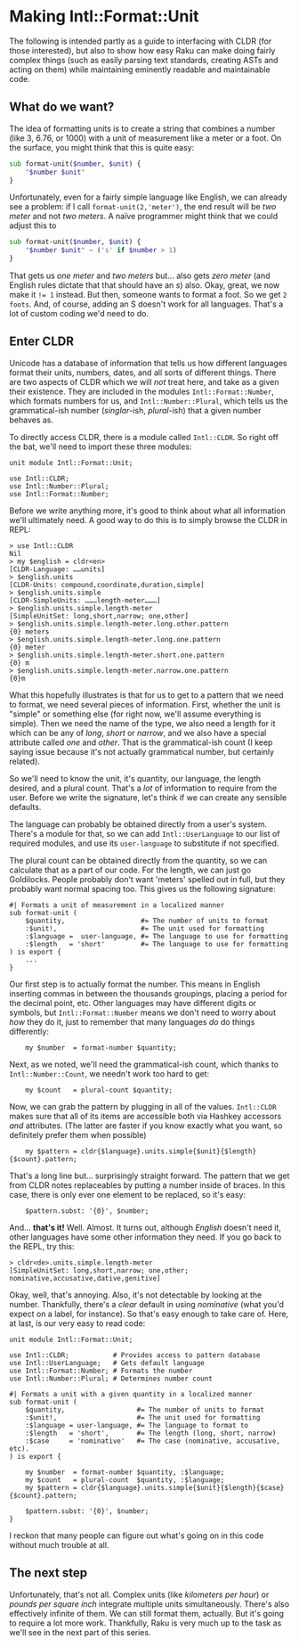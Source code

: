 # Making Intl::Format::Unit

The following is intended partly as a guide to interfacing with
CLDR (for those interested), but also to show how easy Raku can 
make doing fairly complex things (such as easily parsing text
standards, creating ASTs and acting on them) while maintaining 
eminently readable and maintainable code.

## What do we want?

The idea of formatting units is to create a string that combines
a number (like 3, 6.76, or 1000) with a unit of measurement like
a meter or a foot.  On the surface, you might think that this is
quite easy:

```raku
sub format-unit($number, $unit) {
    "$number $unit"
}
```

Unfortunately, even for a fairly simple language like English,
we can already see a problem: if I call `format-unit(2,'meter')`,
the end result will be *two meter* and not *two meters*.  A naïve 
programmer might think that we could adjust this to

```raku
sub format-unit($number, $unit) {
    "$number $unit" ~ ('s' if $number > 1)
}
```

That gets us *one meter* and *two meters* but… also gets *zero 
meter* (and English rules dictate that that should have an *s*)
also.  Okay, great, we now make it `!= 1` instead.  But then,
someone wants to format a foot.  So we get `2 foots`.  And, of
course, adding an S doesn't work for all languages.  That's a lot
of custom coding we'd need to do.

## Enter CLDR

Unicode has a database of information that tells us how different
languages format their units, numbers, dates, and all sorts of 
different things.  There are two aspects of CLDR which we will 
*not* treat here, and take as a given their existence.  They are
included in the modules `Intl::Format::Number`, which formats
numbers for us, and `Intl::Number::Plural`, which tells us the
grammatical-ish number (*singlar*-ish, *plural*-ish) that a 
given number behaves as.

To directly access CLDR, there is a module called `Intl::CLDR`.
So right off the bat, we'll need to import these three modules:

```
unit module Intl::Format::Unit;

use Intl::CLDR;
use Intl::Number::Plural;
use Intl::Format::Number;
```

Before we write anything more, it's good to think about what all
information we'll ultimately need.  A good way to do this is
to simply browse the CLDR in REPL:

```
> use Intl::CLDR
Nil
> my $english = cldr<en>
[CLDR-Language: ……units]
> $english.units
[CLDR-Units: compound,coordinate,duration,simple]
> $english.units.simple
[CLDR-SimpleUnits: ………length-meter………]
> $english.units.simple.length-meter
[SimpleUnitSet: long,short,narrow; one,other]
> $english.units.simple.length-meter.long.other.pattern
{0} meters
> $english.units.simple.length-meter.long.one.pattern
{0} meter
> $english.units.simple.length-meter.short.one.pattern
{0} m
> $english.units.simple.length-meter.narrow.one.pattern
{0}m
```

What this hopefully illustrates is that for us to get to a 
pattern that we need to format, we need several pieces of
information.  First, whether the unit is "simple" or something
else (for right now, we'll assume everything is simple). 
Then we need the name of the type, we also need a length for it
which can be any of *long*, *short* or *narrow*, and we also
have a special attribute called *one* and *other*.  That is 
the grammatical-ish count (I keep saying issue because it's 
not actually grammatical number, but certainly related).


So we'll need to know the unit, it's quantity, our language,
the length desired, and a plural count.  That's a *lot* of
information to require from the user.  Before we write the 
signature, let's think if we can create any sensible defaults.

The language can probably be obtained directly from a user's 
system.  There's a module for that, so we can add 
`Intl::UserLanguage` to our list of required modules, and use 
its `user-language` to substitute if not specified.

The plural count can be obtained directly from the quantity,
so we can calculate that as a part of our code.  For the
length, we can just go Goldilocks.  People probably don't
want 'meters' spelled out in full, but they probably want normal
spacing too.  This gives us the following signature:


```
#| Formats a unit of measurement in a localized manner
sub format-unit (
    $quantity,                   #= The number of units to format
    :$unit!,                     #= The unit used for formatting
    :$language =  user-language, #= The language to use for formatting
    :$length   = 'short'         #= The language to use for formatting
) is export {
    ...
}
```

Our first step is to actually format the number.  This means in
English inserting commas in between the thousands groupings, 
placing a period for the decimal point, etc.  Other languages
may have different digits or symbols, but `Intl::Format::Number`
means we don't need to worry about *how* they do it, just to 
remember that many languages *do* do things differently:

```
    my $number  = format-number $quantity;
```

Next, as we noted, we'll need the grammatical-ish count, 
which thanks to `Intl::Number::Count`, we needn't work too hard
to get:

```
    my $count   = plural-count $quantity;
```

Now, we can grab the pattern by plugging in all of the values.
`Intl::CLDR` makes sure that all of its items are accessible
both via Hashkey accessors *and* attributes.  (The latter are
faster if you know exactly what you want, so definitely prefer
them when possible)

````
    my $pattern = cldr{$language}.units.simple{$unit}{$length}{$count}.pattern;
````

That's a long line but… surprisingly straight forward.  The 
pattern that we get from CLDR notes replaceables by putting 
a number inside of braces.  In this case, there is only ever
one element to be replaced, so it's easy:

```
    $pattern.subst: '{0}', $number;
```

And... **that's it!**  Well.  Almost.  It turns out, although 
*English* doesn't need it, other languages have some other
information they need.  If you go back to the REPL, try this:

```
> cldr<de>.units.simple.length-meter
[SimpleUnitSet: long,short,narrow; one,other; nominative,accusative,dative,genitive]
```

Okay, well, that's annoying.  Also, it's not detectable by
looking at the number.  Thankfully, there's a *clear* default
in using *nominative* (what you'd expect on a label, for
instance).  So that's easy enough to take care of.
Here, at last, is our very easy to read code:

```
unit module Intl::Format::Unit;

use Intl::CLDR;           # Provides access to pattern database
use Intl::UserLanguage;   # Gets default language
use Intl::Format::Number; # Formats the number
use Intl::Number::Plural; # Determines number count

#| Formats a unit with a given quantity in a localized manner
sub format-unit (
    $quantity,                  #= The number of units to format
    :$unit!,                    #= The unit used for formatting
    :$language = user-language, #= The language to format to
    :$length   = 'short',       #= The length (long, short, narrow)
    :$case     = 'nominative'   #= The case (nominative, accusative, etc).
) is export {

    my $number  = format-number $quantity, :$language;
    my $count   = plural-count  $quantity, :$language;
    my $pattern = cldr{$language}.units.simple{$unit}{$length}{$case}{$count}.pattern;

    $pattern.subst: '{0}', $number;
}
```

I reckon that many people can figure out what's going on in this
code without much trouble at all.  

## The next step

Unfortunately, that's not all.  Complex units (like *kilometers per hour*) 
or *pounds per square inch* integrate multiple units simultaneously.
There's also effectively infinite of them.  We can still format them,
actually.  But it's going to require a lot more work.  Thankfully,
Raku is very much up to the task as we'll see in the next part of
this series.